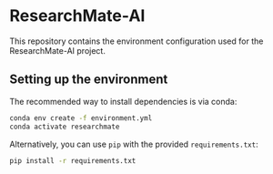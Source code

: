 # ResearchMate-AI
This repository contains the environment configuration used for the ResearchMate-AI project.

## Setting up the environment

The recommended way to install dependencies is via conda:

```bash
conda env create -f environment.yml
conda activate researchmate
```

Alternatively, you can use `pip` with the provided `requirements.txt`:

```bash
pip install -r requirements.txt
```